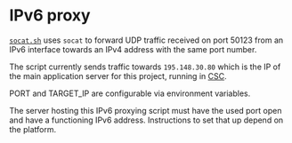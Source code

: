 # IPv6 proxy
[`socat.sh`](./socat.sh) uses `socat` to forward UDP traffic received on port 50123 from an IPv6 interface towards an IPv4 address with the same port number.

The script currently sends traffic towards `195.148.30.80` which is the IP of the main application server for this project, running in [CSC](https://www.csc.fi/).

PORT and TARGET_IP are configurable via environment variables.

The server hosting this IPv6 proxying script must have the used port open and have a functioning IPv6 address. 
Instructions to set that up depend on the platform.
